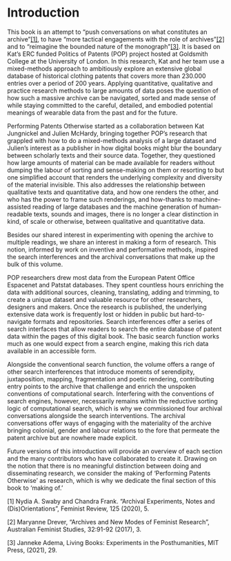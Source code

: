 # Introduction

This book is an attempt to “push conversations on what constitutes an archive”[[1]](#1), to have “more tactical engagements with the role of archives”[[2]](#2) and to “reimagine the bounded nature of the monograph”[[3]](#3). It is based on Kat’s ERC funded Politics of Patents (POP) project hosted at Goldsmith College at the University of London. In this research, Kat and her team use a mixed-methods approach to ambitiously explore an extensive global database of historical clothing patents that covers more than 230.000 entries over a period of 200 years. Applying quantitative, qualitative and practice research methods to large amounts of data poses the question of how such a massive archive can be navigated, sorted and made sense of while staying committed to the careful, detailed, and embodied potential meanings of wearable data from the past and for the future.

Performing Patents Otherwise started as a collaboration between Kat Jungnickel and Julien McHardy, bringing together POP’s research that grappled with how to do a mixed-methods analysis of a large dataset and Julien’s interest as a publisher in how digital books might blur the boundary between scholarly texts and their source data. Together, they questioned how large amounts of material can be made available for readers without dumping the labour of sorting and sense-making on them or resorting to but one simplified account that renders the underlying complexity and diversity of the material invisible. This also addresses the relationship between qualitative texts and quantitative data, and how one renders the other, and who has the power to frame such renderings, and how-thanks to machine-assisted reading of large databases and the machine generation of human-readable texts, sounds and images, there is no longer a clear distinction in kind, of scale or otherwise, between qualitative and quantitative data.

Besides our shared interest in experimenting with opening the archive to multiple readings, we share an interest in making a form of research. This notion, informed by work on inventive and performative methods, inspired the search interferences and the archival conversations that make up the bulk of this volume.

POP researchers drew most data from the European Patent Office Espacenet and Patstat databases. They spent countless hours enriching the data with additional sources, cleaning, translating, adding and trimming, to create a unique dataset and valuable resource for other researchers, designers and makers. Once the research is published, the underlying extensive data work is frequently lost or hidden in public but hard-to-navigate formats and repositories. Search interferences offer a series of search interfaces that allow readers to search the entire database of patent data within the pages of this digital book. The basic search function works much as one would expect from a search engine, making this rich data available in an accessible form.

Alongside the conventional search function, the volume offers a range of other search interferences that introduce moments of serendipity, juxtaposition, mapping, fragmentation and poetic rendering, contributing entry points to the archive that challenge and enrich the unspoken conventions of computational search. Interfering with the conventions of search engines, however, necessarily remains within the reductive sorting logic of computational search, which is why we commissioned four archival conversations alongside the search interventions. The archival conversations offer ways of engaging with the materiality of the archive bringing colonial, gender and labour relations to the fore that permeate the patent archive but are nowhere made explicit.

Future versions of this introduction will provide an overview of each section and the many contributors who have collaborated to create it. Drawing on the notion that there is no meaningful distinction between doing and disseminating research, we consider the making of ‘Performing Patents Otherwise’ as research, which is why we dedicate the final section of this book to ‘making of.’

<a name=1>[1]</a> Nydia A. Swaby and Chandra Frank. “Archival Experiments, Notes and (Dis)Orientations”, Feminist Review, 125 (2020), 5.

<a name=2>[2]</a> Maryanne Drever, “Archives and New Modes of Feminist Research”, Australian Feminist Studies, 32:91-92 (2017), 3.

<a name=3>[3</a>] Janneke Adema, Living Books: Experiments in the Posthumanities, MIT Press, (2021), 29.